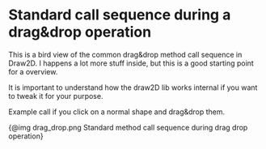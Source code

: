 # Standard call sequence during a drag&drop operation

This is a bird view of the common drag&drop method call sequence in Draw2D. I happens a 
lot more stuff inside, but this is a good starting point for a overview.

It is important to understand how the draw2D lib works internal if you want to tweak it for 
your purpose.

Example call if you click on a normal shape and drag&drop them.

{@img drag_drop.png Standard method call sequence during drag drop operation}